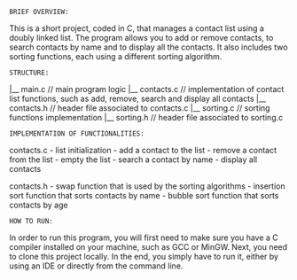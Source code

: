     BRIEF OVERVIEW:
This is a short project, coded in C, that manages a contact list using a doubly linked list. The program allows you to add or remove contacts, to search contacts by name and to display all the contacts. It also includes two sorting functions, each using a different sorting algorithm. 


    STRUCTURE: 
|__ main.c         // main program logic
|__ contacts.c     // implementation of contact list functions, such as add, remove, search and display all contacts
|__ contacts.h     // header file associated to contacts.c
|__ sorting.c      // sorting functions implementation
|__ sorting.h      // header file associated to sorting.c


    IMPLEMENTATION OF FUNCTIONALITIES:
contacts.c
    - list initialization 
    - add a contact to the list
    - remove a contact from the list
    - empty the list
    - search a contact by name
    - display all contacts

contacts.h
    - swap function that is used by the sorting algorithms
    - insertion sort function that sorts contacts by name
    - bubble sort function that sorts contacts by age

    HOW TO RUN:
In order to run this program, you will first need to make sure you have a C compiler installed on your machine, such as GCC or MinGW. Next, you need to clone this project locally. In the end, you simply have to run it, either by using an IDE or directly from the command line. 

